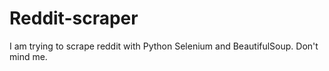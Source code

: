 # Reddit-scraper

I am trying to scrape reddit with Python Selenium and BeautifulSoup. Don't mind me. 
